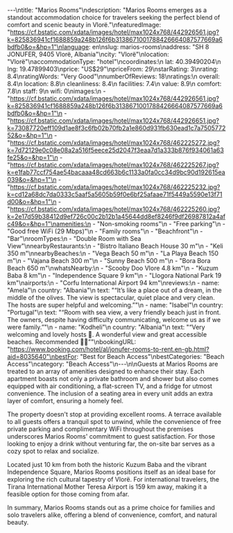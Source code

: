 ---\ntitle: "Marios Rooms"\ndescription: "Marios Rooms emerges as a standout accommodation choice for travelers seeking the perfect blend of comfort and scenic beauty in Vlorë."\nfeaturedImage: "https://cf.bstatic.com/xdata/images/hotel/max1024x768/442926561.jpg?k=825836941cf1688859a248b126f6b3138671001788426664087577669a6bdfb0&o=&hp=1"\nlanguage: en\nslug: marios-rooms\naddress: "SH 8 JONUFER, 9405 Vlorë, Albania"\ncity: "Vlorë"\nlocation: "Vlorë"\naccommodationType: "hotel"\ncoordinates:\n  lat: 40.39490204\n  lng: 19.47899403\nprice: "US$29"\npriceFrom: 29\nstarRating: 3\nrating: 8.4\nratingWords: "Very Good"\nnumberOfReviews: 18\nratings:\n  overall: 8.4\n  location: 8.8\n  cleanliness: 8.4\n  facilities: 7.4\n  value: 8.9\n  comfort: 7.8\n  staff: 9\n  wifi: 0\nimages:\n  - "https://cf.bstatic.com/xdata/images/hotel/max1024x768/442926561.jpg?k=825836941cf1688859a248b126f6b3138671001788426664087577669a6bdfb0&o=&hp=1"\n  - "https://cf.bstatic.com/xdata/images/hotel/max1024x768/442926651.jpg?k=73087720eff109d1ae8f3c6fb02b70fb2a1e860d931fb630ead1c7a750577252&o=&hp=1"\n  - "https://cf.bstatic.com/xdata/images/hotel/max1024x768/462225272.jpg?k=7d72129e0c08e08a2a516f5eece25d2047f3eaa7d1a333b876f934061a63fe25&o=&hp=1"\n  - "https://cf.bstatic.com/xdata/images/hotel/max1024x768/462225267.jpg?k=e1fab77ccf754ae54bacaaa48cd663b6c1133a0fa0cc34d9bc90d192615ea039&o=&hp=1"\n  - "https://cf.bstatic.com/xdata/images/hotel/max1024x768/462225232.jpg?k=cd12a68dc7da0333c5aaf5a5605b59f0e6bf25afaae71f5449a5590e13f71d00&o=&hp=1"\n  - "https://cf.bstatic.com/xdata/images/hotel/max1024x768/462225260.jpg?k=2e17d59b38412d9ef726c00c2b12b1a45644dd8ef8246f9df26987812a4afc49&o=&hp=1"\namenities:\n  - "Non-smoking rooms"\n  - "Free parking"\n  - "Good free WiFi (29 Mbps)"\n  - "Family rooms"\n  - "Beachfront"\n  - "Bar"\nroomTypes:\n  - "Double Room with Sea View"\nnearbyRestaurants:\n  - "Bistro Italiano Beach House 30 m"\n  - "Keli 350 m"\nnearbyBeaches:\n  - "Vega Beach 50 m"\n  - "La Playa Beach 150 m"\n  - "Vajana Beach 300 m"\n  - "Sunny Beach 500 m"\n  - "Bora Bora Beach 650 m"\nwhatsNearby:\n  - "Scooby Doo Vlore 4.8 km"\n  - "Kuzum Baba 8 km"\n  - "Independence Square 9 km"\n  - "Llogora National Park 19 km"\nairports:\n  - "Corfu International Airport 94 km"\nreviews:\n  - name: "Amela"\n    country: "Albania"\n    text: "“It’s like a place out of a dream, in the middle of the olives. The view is spectacular, quiet place and very clean. The hosts are super helpful and welcoming.”"\n  - name: "Isabel"\n    country: "Portugal"\n    text: "“Room with sea view, a very friendly beach just in front. The owners, despite having difficulty communicating, welcome us as if we were family.”"\n  - name: "Kodheli"\n    country: "Albania"\n    text: "“Very welcoming and lovely hosts 🥰. A wonderful view and great accessible beaches. Recommended 👌🏻”"\nbookingURL: "https://www.booking.com/hotel/al/jonufer-rooms-to-rent.en-gb.html?aid=8035640"\nbestFor: "Best for Beach Access"\nbestCategories: "Beach Access"\ncategory: "Beach Access"\n---\n\nGuests at Marios Rooms are treated to an array of amenities designed to enhance their stay. Each apartment boasts not only a private bathroom and shower but also comes equipped with air conditioning, a flat-screen TV, and a fridge for utmost convenience. The inclusion of a seating area in every unit adds an extra layer of comfort, ensuring a homely feel.

The property doesn't stop at providing excellent rooms. A terrace available to all guests offers a tranquil spot to unwind, while the convenience of free private parking and complimentary WiFi throughout the premises underscores Marios Rooms' commitment to guest satisfaction. For those looking to enjoy a drink without venturing far, the on-site bar serves as a cozy spot to relax and socialize.

Located just 10 km from both the historic Kuzum Baba and the vibrant Independence Square, Marios Rooms positions itself as an ideal base for exploring the rich cultural tapestry of Vlorë. For international travelers, the Tirana International Mother Teresa Airport is 159 km away, making it a feasible option for those coming from afar.

In summary, Marios Rooms stands out as a prime choice for families and solo travelers alike, offering a blend of convenience, comfort, and natural beauty.